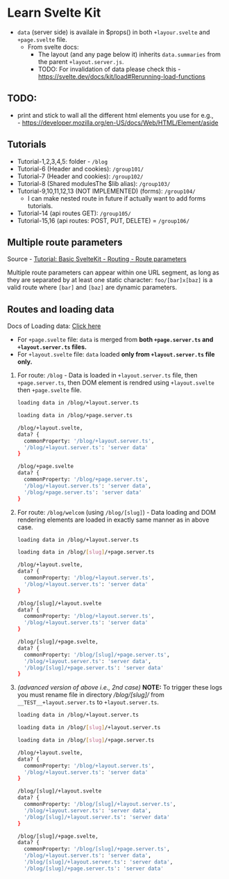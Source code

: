 # Learn Svelte Kit

- `data` (server side) is availale in $props() in both `+layour.svelte` and `+page.svelte` file.
  - From svelte docs:
    - The layout (and any page below it) inherits `data.summaries` from the parent `+layout.server.js`.
    - TODO: For invalidation of data please check this - https://svelte.dev/docs/kit/load#Rerunning-load-functions

## TODO:

- print and stick to wall all the different html elements you use for e.g., <aside> - https://developer.mozilla.org/en-US/docs/Web/HTML/Element/aside

## Tutorials

- Tutorial-1,2,3,4,5: folder - `/blog`
- Tutorial-6 (Header and cookies): `/group101/`
- Tutorial-7 (Header and cookies): `/group102/`
- Tutorial-8 (Shared modulesThe $lib alias): `/group103/`
- Tutorial-9,10,11,12,13 (NOT IMPLEMENTED) (forms): `/group104/`
  - I can make nested route in future if actually want to add forms tutorials.
- Tutorial-14 (api routes GET): `/group105/`
- Tutorial-15,16 (api routes: POST, PUT, DELETE) = `/group106/`

## Multiple route parameters

Source - [Tutorial: Basic SvelteKit - Routing - Route parameters](https://svelte.dev/tutorial/kit/params)

Multiple route parameters can appear within one URL segment, as long as they are separated by at least one static character: `foo/[bar]x[baz]` is a valid route where `[bar]` and `[baz]` are dynamic parameters.

## Routes and loading data

Docs of Loading data: [Click here](https://svelte.dev/docs/kit/load)

- For `+page.svelte` file: `data` is merged from **both `+page.server.ts` and `+layout.server.ts` files.**
- For `+layout.svelte` file: `data` loaded **only from `+layout.server.ts` file only.**

1. For route: `/blog` - Data is loaded in `+layout.server.ts` file, then `+page.server.ts`, then DOM element is rendred using `+layout.svelte` then `+page.svelte` file.

   ```bash
   loading data in /blog/+layout.server.ts

   loading data in /blog/+page.server.ts

   /blog/+layout.svelte,
   data? {
     commonProperty: '/blog/+layout.server.ts',
     '/blog/+layout.server.ts': 'server data'
   }

   /blog/+page.svelte
   data? {
     commonProperty: '/blog/+page.server.ts',
     '/blog/+layout.server.ts': 'server data',
     '/blog/+page.server.ts': 'server data'
   }
   ```

2. For route: `/blog/welcom` (using `/blog/[slug]`) - Data loading and DOM rendering elements are loaded in exactly same manner as in above case.

   ```bash
   loading data in /blog/+layout.server.ts

   loading data in /blog/[slug]/+page.server.ts

   /blog/+layout.svelte,
   data? {
     commonProperty: '/blog/+layout.server.ts',
     '/blog/+layout.server.ts': 'server data'
   }

   /blog/[slug]/+layout.svelte
   data? {
     commonProperty: '/blog/+layout.server.ts',
     '/blog/+layout.server.ts': 'server data'
   }

   /blog/[slug]/+page.svelte,
   data? {
     commonProperty: '/blog/[slug]/+page.server.ts',
     '/blog/+layout.server.ts': 'server data',
     '/blog/[slug]/+page.server.ts': 'server data'
   }
   ```

3. _(advanced version of above i.e., 2nd case)_ **NOTE:** To trigger these logs you must rename file in directory _/blog/[slug]/_ from `__TEST__+layout.server.ts` to `+layout.server.ts`.

   ```bash
   loading data in /blog/+layout.server.ts

   loading data in /blog/[slug]/+layout.server.ts

   loading data in /blog/[slug]/+page.server.ts

   /blog/+layout.svelte,
   data? {
     commonProperty: '/blog/+layout.server.ts',
     '/blog/+layout.server.ts': 'server data'
   }

   /blog/[slug]/+layout.svelte
   data? {
     commonProperty: '/blog/[slug]/+layout.server.ts',
     '/blog/+layout.server.ts': 'server data',
     '/blog/[slug]/+layout.server.ts': 'server data'
   }

   /blog/[slug]/+page.svelte,
   data? {
     commonProperty: '/blog/[slug]/+page.server.ts',
     '/blog/+layout.server.ts': 'server data',
     '/blog/[slug]/+layout.server.ts': 'server data',
     '/blog/[slug]/+page.server.ts': 'server data'
   ```
